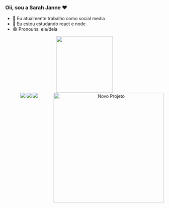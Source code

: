 ### Oii, sou a Sarah Janne ♥

- 🔭 Eu atualmente trabalho como social media
- 🌱 Eu estou estudando react e node
- 😄 Pronouns: ela/dela

 <div align="center">
  <a href="https://www.instagram.com/sarahj.tech/">
  <img height="180em" src="https://github-readme-stats.vercel.app/api?username=sarahjanne&show_icons=true&theme=dracula&include_all_commits=true&count_private=true"/>
  </div>
 
  <div align="center"> 
   <a href="https://instagram.com/sarahj.tech" target="_blank"><img src="https://img.shields.io/badge/Instagram-E4405F?style=for-the-badge&logo=instagram&logoColor=white" target="_blank"></a>
   <a href = "mailto:sarahjdias@dias.com"><img src="https://img.shields.io/badge/-Gmail-%23333?style=for-the-badge&logo=gmail&logoColor=white" target="_blank"></a>
   <a href="https://www.linkedin.com/in/sarah-janne-844300179/" target="_blank"><img src="https://img.shields.io/badge/-LinkedIn-%230077B5?style=for-the-badge&logo=linkedin&logoColor=white" target="_blank"></a> 
  <img align="right" alt="Novo Projeto" height="350" style="border-radius:2px;" 
       src="https://discordapp.com/channels/953420371380551772/953420371946770465/953420470265471026">
  </div>
